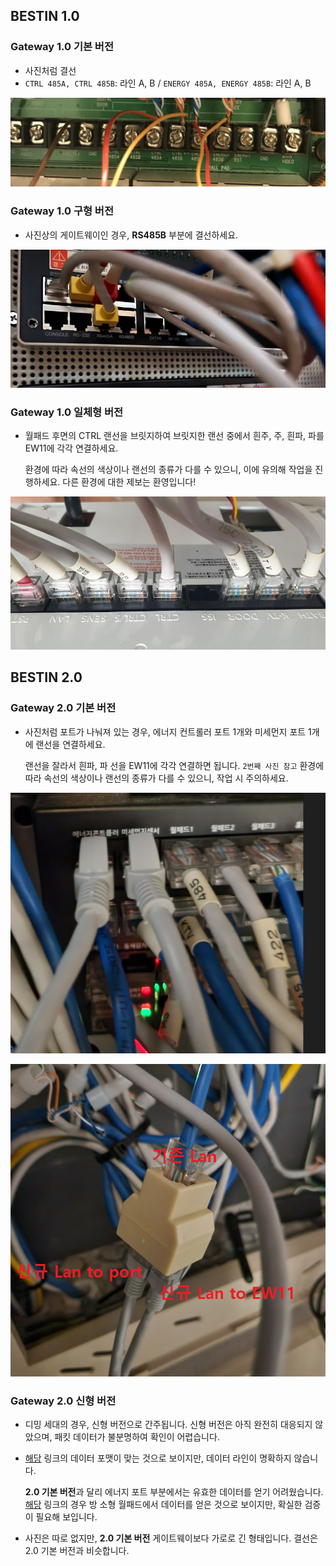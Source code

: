 ## BESTIN 1.0

### Gateway 1.0 기본 버전
- 사진처럼 결선 
- `CTRL 485A, CTRL 485B`: 라인 A, B / `ENERGY 485A, ENERGY 485B`: 라인 A, B

![Gateway 1.0 기본](/images/gateway1.0_default.png)

### Gateway 1.0 구형 버전
- 사진상의 게이트웨이인 경우, **RS485B** 부분에 결선하세요.

![Gateway 1.0 구형](/images/gateway1.0_old.png)

### Gateway 1.0 일체형 버전
- 월패드 후면의 CTRL 랜선을 브릿지하여 브릿지한 랜선 중에서 흰주, 주, 흰파, 파를 EW11에 각각 연결하세요.

  환경에 따라 속선의 색상이나 랜선의 종류가 다를 수 있으니, 이에 유의해 작업을 진행하세요.
  다른 환경에 대한 제보는 환영입니다!

![Gateway 1.0 일체형](/images/gateway1.0_aio.png)

## BESTIN 2.0

### Gateway 2.0 기본 버전
- 사진처럼 포트가 나눠져 있는 경우, 에너지 컨트롤러 포트 1개와 미세먼지 포트 1개에 랜선을 연결하세요.

  랜선을 잘라서 흰파, 파 선을 EW11에 각각 연결하면 됩니다. `2번째 사진 참고`
  환경에 따라 속선의 색상이나 랜선의 종류가 다를 수 있으니, 작업 시 주의하세요.

![Gateway 2.0 기본](/images/gateway2.0_default.png)

![Gateway 2.0 기본 연결](/images/gateway2.0_default_connect.png)

### Gateway 2.0 신형 버전
- 디밍 세대의 경우, 신형 버전으로 간주됩니다. 신형 버전은 아직 완전히 대응되지 않았으며, 패킷 데이터가 불분명하여 확인이 어렵습니다.

- [해당](https://cafe.naver.com/stsmarthome?iframe_url_utf8=%2FArticleRead.nhn%253Fclubid%3D29087792%2526articleid%3D30641) 링크의 데이터 포맷이 맞는 것으로 보이지만, 데이터 라인이 명확하지 않습니다.

   **2.0 기본 버전**과 달리 에너지 포트 부분에서는 유효한 데이터를 얻기 어려웠습니다. [해당](https://cafe.naver.com/stsmarthome?iframe_url_utf8=%2FArticleRead.nhn%253Fclubid%3D29087792%2526articleid%3D30641) 링크의 경우 방 소형 월패드에서 데이터를 얻은 것으로 
   보이지만, 확실한 검증이 필요해 보입니다.
   
- 사진은 따로 없지만, **2.0 기본 버전** 게이트웨이보다 가로로 긴 형태입니다. 결선은 2.0 기본 버전과 비슷합니다.
